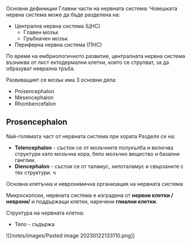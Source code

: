 Основни дефиниции
Главни части на нервната система:
Човешката нервна система може да бъде разделена на:
- Централна нервна система (ЦНС)
	- Главен мозък
	- Гръбначен мозък
- Периферна нервна система (ПНС)

По време на ембриологичното развитие, централната нервна система възниква от лист ектодермални клетки, които се струпват, за да образуват неврална тръба.

Развиващият се мозък има 3 основни дяла:
- Prosencephalon
- Mesencephalon 
- Rhombencefalon

## Prosencephalon 
Nай-голямата част от нервната система при хората 
Разделя се на:
- **Telencephalon** - състои се от мозъчните полукълба и включва структури като мозъчна кора, бяло мозъчно вещество и базални ганглии.
- **Diencephalon** - състои се от таламус, хипоталамус и свързаните с тях структури.
ч


Основна клетъчна и неврохимична организация на нервната система

Микроскопски, нервната система е изградена от **нервни клетки /неврони/** и поддържащи клетки, наречени **глиални клетки**.

Структура на нервната клетка:
- Тяло - съдържа 

![[notes/images/Pasted image 20230122133110.png]]
